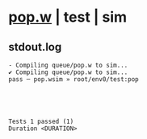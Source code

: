 # [pop.w](../../../../../../examples/tests/sdk_tests/queue/pop.w) | test | sim

## stdout.log
```log
- Compiling queue/pop.w to sim...
✔ Compiling queue/pop.w to sim...
pass ─ pop.wsim » root/env0/test:pop
 




Tests 1 passed (1) 
Duration <DURATION>

```

